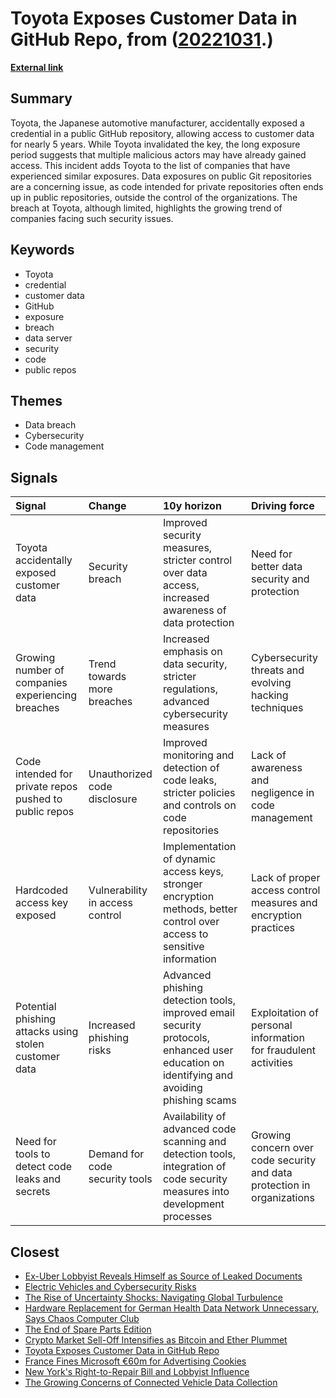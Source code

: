 # __Toyota Exposes Customer Data in GitHub Repo__, from ([20221031](https://kghosh.substack.com/p/20221031).)

__[External link](https://blog.gitguardian.com/toyota-accidently-exposed-a-secret-key-publicly-on-github-for-five-years/)__



## Summary

Toyota, the Japanese automotive manufacturer, accidentally exposed a credential in a public GitHub repository, allowing access to customer data for nearly 5 years. While Toyota invalidated the key, the long exposure period suggests that multiple malicious actors may have already gained access. This incident adds Toyota to the list of companies that have experienced similar exposures. Data exposures on public Git repositories are a concerning issue, as code intended for private repositories often ends up in public repositories, outside the control of the organizations. The breach at Toyota, although limited, highlights the growing trend of companies facing such security issues.

## Keywords

* Toyota
* credential
* customer data
* GitHub
* exposure
* breach
* data server
* security
* code
* public repos

## Themes

* Data breach
* Cybersecurity
* Code management

## Signals

| Signal                                                 | Change                          | 10y horizon                                                                                                                              | Driving force                                                           |
|:-------------------------------------------------------|:--------------------------------|:-----------------------------------------------------------------------------------------------------------------------------------------|:------------------------------------------------------------------------|
| Toyota accidentally exposed customer data              | Security breach                 | Improved security measures, stricter control over data access, increased awareness of data protection                                    | Need for better data security and protection                            |
| Growing number of companies experiencing breaches      | Trend towards more breaches     | Increased emphasis on data security, stricter regulations, advanced cybersecurity measures                                               | Cybersecurity threats and evolving hacking techniques                   |
| Code intended for private repos pushed to public repos | Unauthorized code disclosure    | Improved monitoring and detection of code leaks, stricter policies and controls on code repositories                                     | Lack of awareness and negligence in code management                     |
| Hardcoded access key exposed                           | Vulnerability in access control | Implementation of dynamic access keys, stronger encryption methods, better control over access to sensitive information                  | Lack of proper access control measures and encryption practices         |
| Potential phishing attacks using stolen customer data  | Increased phishing risks        | Advanced phishing detection tools, improved email security protocols, enhanced user education on identifying and avoiding phishing scams | Exploitation of personal information for fraudulent activities          |
| Need for tools to detect code leaks and secrets        | Demand for code security tools  | Availability of advanced code scanning and detection tools, integration of code security measures into development processes             | Growing concern over code security and data protection in organizations |

## Closest

* [Ex-Uber Lobbyist Reveals Himself as Source of Leaked Documents](de008c7c88ce17b51251989a109d2fbb)
* [Electric Vehicles and Cybersecurity Risks](aed93d4ebe969eabe23df9935bdb4cb8)
* [The Rise of Uncertainty Shocks: Navigating Global Turbulence](ab8c972a6c092c9ac6b37922e0a07f62)
* [Hardware Replacement for German Health Data Network Unnecessary, Says Chaos Computer Club](da08e20881548c71478cec75549ec48c)
* [The End of Spare Parts Edition](633655a8e8a99ad217f019928a2b8dc1)
* [Crypto Market Sell-Off Intensifies as Bitcoin and Ether Plummet](3df21712dc64230ab6f16aea00683d3f)
* [Toyota Exposes Customer Data in GitHub Repo](823b6ca2e6861cc96e8c98c723234600)
* [France Fines Microsoft €60m for Advertising Cookies](002ee663c73c7add6ce2cabe29e4ae02)
* [New York's Right-to-Repair Bill and Lobbyist Influence](c43f57be38bbfef16e25047b07cd9d5d)
* [The Growing Concerns of Connected Vehicle Data Collection](fe7e41280ce4475f799785a436070868)